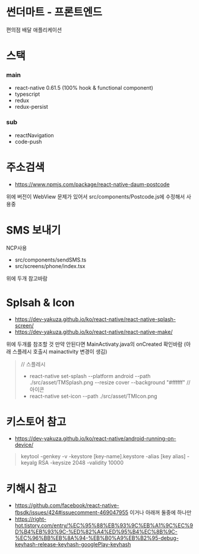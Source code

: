 # 썬더마트 - 프론트엔드

편의점 배달 애플리케이션


# 스택
### main
- react-native 0.61.5 (100% hook & functional component)
- typescript
- redux
- redux-persist
### sub
- reactNavigation
- code-push



# 주소검색
- https://www.npmjs.com/package/react-native-daum-postcode

위에 버전이 WebView 문제가 있어서 src/components/Postcode.js에 수정해서 사용중

# SMS 보내기
NCP사용
- src/components/sendSMS.ts
- src/screens/phone/index.tsx

위에 두개 참고바람

# Splsah & Icon
- https://dev-yakuza.github.io/ko/react-native/react-native-splash-screen/
- https://dev-yakuza.github.io/ko/react-native/react-native-make/

위에 두개를 참조할 것 만약 안된다면 MainActivaty.java의 onCreated 확인바람 (아래 스플레시 호출시 mainactivity 변경이 생김)
> // 스플레시
> - react-native set-splash --platform android --path ./src/asset/TMSplash.png --resize cover --background "#ffffff"
> // 아이콘
> - react-native set-icon --path ./src/asset/TMIcon.png

# 키스토어 참고 
- https://dev-yakuza.github.io/ko/react-native/android-running-on-device/
> keytool -genkey -v -keystore [key-name].keystore -alias [key alias] -keyalg RSA -keysize 2048 -validity 10000

# 키해시 참고
- https://github.com/facebook/react-native-fbsdk/issues/424#issuecomment-469047955 이거나 아래꺼 둘중에 하나만
- https://right-hot.tistory.com/entry/%EC%95%88%EB%93%9C%EB%A1%9C%EC%9D%B4%EB%93%9C-%ED%82%A4%ED%95%B4%EC%8B%9C-%EC%96%BB%EB%8A%94-%EB%B0%A9%EB%B2%95-debug-keyhash-release-keyhash-googlePlay-keyhash